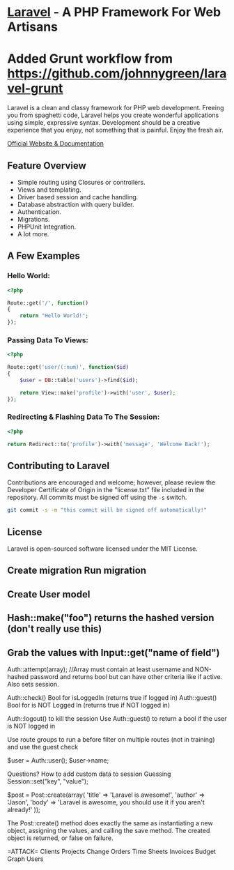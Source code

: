 # [Laravel](http://laravel.com) - A PHP Framework For Web Artisans
# Added Grunt workflow from https://github.com/johnnygreen/laravel-grunt

Laravel is a clean and classy framework for PHP web development. Freeing you
from spaghetti code, Laravel helps you create wonderful applications using
simple, expressive syntax. Development should be a creative experience that you
enjoy, not something that is painful. Enjoy the fresh air.

[Official Website & Documentation](http://laravel.com)

## Feature Overview

- Simple routing using Closures or controllers.
- Views and templating.
- Driver based session and cache handling.
- Database abstraction with query builder.
- Authentication.
- Migrations.
- PHPUnit Integration.
- A lot more.

## A Few Examples

### Hello World:

```php
<?php

Route::get('/', function()
{
	return "Hello World!";
});
```

### Passing Data To Views:

```php
<?php

Route::get('user/(:num)', function($id)
{
	$user = DB::table('users')->find($id);

	return View::make('profile')->with('user', $user);
});
```

### Redirecting & Flashing Data To The Session:

```php
<?php

return Redirect::to('profile')->with('message', 'Welcome Back!');
```

## Contributing to Laravel

Contributions are encouraged and welcome; however, please review the Developer
Certificate of Origin in the "license.txt" file included in the repository. All
commits must be signed off using the `-s` switch.

```bash
git commit -s -m "this commit will be signed off automatically!"
```

## License

Laravel is open-sourced software licensed under the MIT License.


Create migration
Run migration
---------------------
Create User model
---------------------
Hash::make("foo") returns the hashed version (don't really use this)
---------------------
Grab the values with Input::get("name of field")
---------------------
Auth::attempt(array); //Array must contain at least username and NON-hashed password and returns bool but can have other criteria like if active.  Also sets session.

Auth::check() Bool for isLoggedIn (returns true if logged in)
Auth::guest() Bool for is NOT Logged In (returns true if NOT logged in)


Auth::logout() to kill the session
Use Auth::guest() to return a bool if the user is NOT logged in

Use route groups to run a before filter on multiple routes (not in training) and use the guest check

$user = Auth::user();
$user->name;


Questions?
How to add custom data to session
Guessing Session::set("key", "value");



$post = Post::create(array(
    'title'  => 'Laravel is awesome!',
    'author' => 'Jason',
    'body'   => 'Laravel is awesome, you should use it if you aren\'t already!'
));

The Post::create() method does exactly the same as instantiating a new object, assigning the values, and calling the save method. The created object is returned, or false on failure.

=ATTACK=
Clients
Projects
Change Orders
Time Sheets
Invoices
Budget Graph
Users